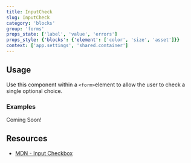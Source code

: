 ```yaml
---
title: InputCheck
slug: InputCheck
category: 'blocks'
group: 'forms'
props_state: ['label', 'value', 'errors']
props_style: {'blocks': {'element': ['color', 'size', 'asset']}}
context: ['app.settings', 'shared.container']
---
```


## Usage

Use this component within a `<form>`element to allow the user to check a single optional choice.

### Examples

<p class="feedback bare emoji:default">Coming Soon!</p>

## Resources

- [MDN - Input Checkbox](https://developer.mozilla.org/en-US/docs/Web/HTML/Element/input/checkbox)
